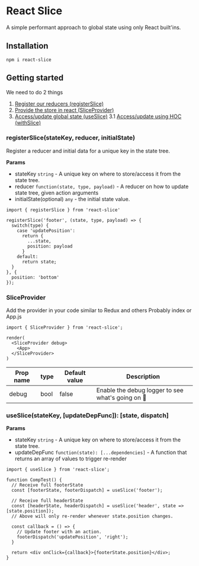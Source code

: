 # React Slice
A simple performant approach to global state using only React built'ins.


## Installation
```
npm i react-slice
```

## Getting started

We need to do 2 things
1. [Register our reducers (registerSlice)](#registerslicestatekey-reducer-initialstate)
2. [Provide the store in react (SliceProvider)](#sliceprovider)
3. [Access/update global state (useSlice)]()
3.1 [Access/update using HOC (withSlice)]()

### registerSlice(stateKey, reducer, initialState)
Register a reducer and initial data for a unique key in the state tree.

**Params**
- stateKey `string` - A unique key on where to store/access it from the state tree.
- reducer `function(state, type, payload)` - A reducer on how to update state tree, given action arguments
- initialState(optional) `any` - the initial state value.

```
import { registerSlice } from 'react-slice'

registerSlice('footer', (state, type, payload) => {
  switch(type) {
    case 'updatePosition':
      return {
        ...state,
        position: payload
      }
    default:
      return state;
  }
}, {
  position: 'bottom'
});
```

### SliceProvider
Add the provider in your code similar to Redux and others
Probably index or App.js
```
import { SliceProvider } from 'react-slice';

render(
  <SliceProvider debug>
    <App>
  </SliceProvider>
)
```

| Prop name | type | Default value | Description |
| --- | --- | --- | --- |
| debug | bool | false | Enable the debug logger to see what's going on 🚀 |


### useSlice(stateKey, [updateDepFunc]): [state, dispatch]

**Params**
- stateKey `string` - A unique key on where to store/access it from the state tree.
- updateDepFunc `function(state): [...dependencies]` - A function that returns an array of values to trigger re-render

```
import { useSlice } from 'react-slice';

function CompTest() {
  // Receive full footerState
  const [footerState, footerDispatch] = useSlice('footer');
  
  // Receive full headerState
  const [headerState, headerDispatch] = useSlice('header', state => [state.position]);
  // Above will only re-render whenever state.position changes.

  const callback = () => {
    // Update footer with an action.
    footerDispatch('updatePosition', 'right');
  }

  return <div onClick={callback}>{footerState.position}</div>;
}
```